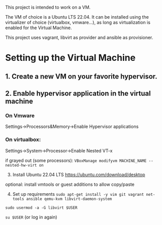 This project is intended to work on a VM.

The VM of choice is a Ubuntu LTS 22.04. It can be installed using the virtualizer of choice (virtualbox, vmware...), as long as virtualization is enabled for the Virtual Machine.

This project uses vagrant, libvirt as provider and ansible as provisioner.


# Setting up the Virtual Machine

## 1. Create a new VM on your favorite hypervisor. 

## 2. Enable hypervisor application in the virtual machine

### On Vmware

Settings->Processors&Memory->Enable Hypervisor applications

### On virtualbox:

Settings->System->Processor->Enable Nested VT-x

if grayed out (some processors):
`VBoxManage modifyvm MACHINE_NAME --nested-hw-virt on`

3. Install Ubuntu 22.04 LTS
https://ubuntu.com/download/desktop

optional: install vmtools or guest additions to allow copy/paste

4. Set up requirements
`sudo apt-get install -y vim git vagrant net-tools ansible qemu-kvm libvirt-daemon-system`

`sudo usermod -a -G libvirt $USER`

`su $USER` (or log in again)

